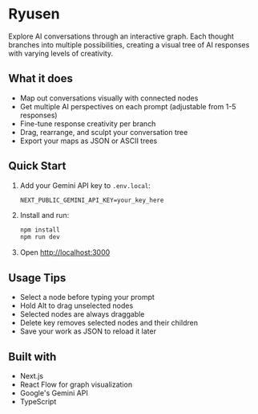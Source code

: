 # Ryusen

Explore AI conversations through an interactive graph. Each thought branches into multiple possibilities, creating a visual tree of AI responses with varying levels of creativity.


## What it does
- Map out conversations visually with connected nodes
- Get multiple AI perspectives on each prompt (adjustable from 1-5 responses)
- Fine-tune response creativity per branch
- Drag, rearrange, and sculpt your conversation tree
- Export your maps as JSON or ASCII trees

## Quick Start
1. Add your Gemini API key to `.env.local`:
   ```
   NEXT_PUBLIC_GEMINI_API_KEY=your_key_here
   ```
2. Install and run:
   ```bash
   npm install
   npm run dev
   ```
3. Open [http://localhost:3000](http://localhost:3000)

## Usage Tips
- Select a node before typing your prompt
- Hold Alt to drag unselected nodes
- Selected nodes are always draggable
- Delete key removes selected nodes and their children
- Save your work as JSON to reload it later

## Built with
- Next.js
- React Flow for graph visualization
- Google's Gemini API
- TypeScript


